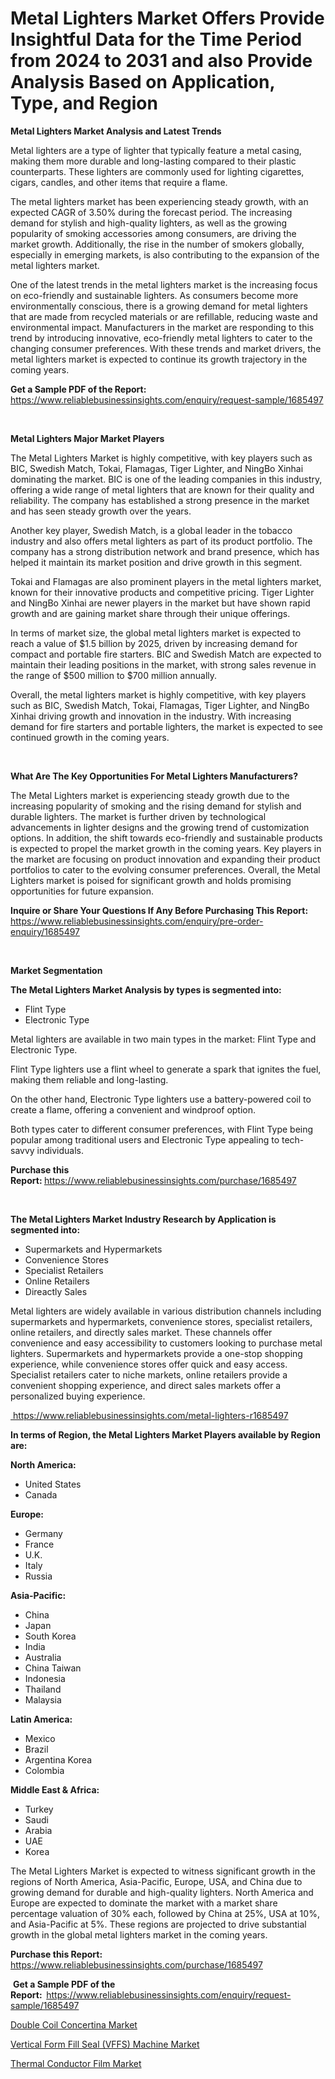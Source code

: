 <p><h1>Metal Lighters Market Offers Provide Insightful Data for the Time Period from 2024 to 2031 and also Provide Analysis Based on Application, Type, and Region</h1></p><p><strong>Metal Lighters Market Analysis and Latest Trends</strong></p>
<p><p>Metal lighters are a type of lighter that typically feature a metal casing, making them more durable and long-lasting compared to their plastic counterparts. These lighters are commonly used for lighting cigarettes, cigars, candles, and other items that require a flame.</p><p>The metal lighters market has been experiencing steady growth, with an expected CAGR of 3.50% during the forecast period. The increasing demand for stylish and high-quality lighters, as well as the growing popularity of smoking accessories among consumers, are driving the market growth. Additionally, the rise in the number of smokers globally, especially in emerging markets, is also contributing to the expansion of the metal lighters market.</p><p>One of the latest trends in the metal lighters market is the increasing focus on eco-friendly and sustainable lighters. As consumers become more environmentally conscious, there is a growing demand for metal lighters that are made from recycled materials or are refillable, reducing waste and environmental impact. Manufacturers in the market are responding to this trend by introducing innovative, eco-friendly metal lighters to cater to the changing consumer preferences. With these trends and market drivers, the metal lighters market is expected to continue its growth trajectory in the coming years.</p></p>
<p><strong>Get a Sample PDF of the Report:&nbsp;</strong> <a href="https://www.reliablebusinessinsights.com/enquiry/request-sample/1685497">https://www.reliablebusinessinsights.com/enquiry/request-sample/1685497</a></p>
<p>&nbsp;</p>
<p><strong>Metal Lighters Major Market Players</strong></p>
<p><p>The Metal Lighters Market is highly competitive, with key players such as BIC, Swedish Match, Tokai, Flamagas, Tiger Lighter, and NingBo Xinhai dominating the market. BIC is one of the leading companies in this industry, offering a wide range of metal lighters that are known for their quality and reliability. The company has established a strong presence in the market and has seen steady growth over the years.</p><p>Another key player, Swedish Match, is a global leader in the tobacco industry and also offers metal lighters as part of its product portfolio. The company has a strong distribution network and brand presence, which has helped it maintain its market position and drive growth in this segment.</p><p>Tokai and Flamagas are also prominent players in the metal lighters market, known for their innovative products and competitive pricing. Tiger Lighter and NingBo Xinhai are newer players in the market but have shown rapid growth and are gaining market share through their unique offerings.</p><p>In terms of market size, the global metal lighters market is expected to reach a value of $1.5 billion by 2025, driven by increasing demand for compact and portable fire starters. BIC and Swedish Match are expected to maintain their leading positions in the market, with strong sales revenue in the range of $500 million to $700 million annually.</p><p>Overall, the metal lighters market is highly competitive, with key players such as BIC, Swedish Match, Tokai, Flamagas, Tiger Lighter, and NingBo Xinhai driving growth and innovation in the industry. With increasing demand for fire starters and portable lighters, the market is expected to see continued growth in the coming years.</p></p>
<p>&nbsp;</p>
<p><strong>What Are The Key Opportunities For Metal Lighters Manufacturers?</strong></p>
<p><p>The Metal Lighters market is experiencing steady growth due to the increasing popularity of smoking and the rising demand for stylish and durable lighters. The market is further driven by technological advancements in lighter designs and the growing trend of customization options. In addition, the shift towards eco-friendly and sustainable products is expected to propel the market growth in the coming years. Key players in the market are focusing on product innovation and expanding their product portfolios to cater to the evolving consumer preferences. Overall, the Metal Lighters market is poised for significant growth and holds promising opportunities for future expansion.</p></p>
<p><strong>Inquire or Share Your Questions If Any Before Purchasing This Report:</strong> <a href="https://www.reliablebusinessinsights.com/enquiry/pre-order-enquiry/1685497">https://www.reliablebusinessinsights.com/enquiry/pre-order-enquiry/1685497</a></p>
<p>&nbsp;</p>
<p><strong>Market Segmentation</strong></p>
<p><strong>The Metal Lighters Market Analysis by types is segmented into:</strong></p>
<p><ul><li>Flint Type</li><li>Electronic Type</li></ul></p>
<p><p>Metal lighters are available in two main types in the market: Flint Type and Electronic Type. </p><p>Flint Type lighters use a flint wheel to generate a spark that ignites the fuel, making them reliable and long-lasting. </p><p>On the other hand, Electronic Type lighters use a battery-powered coil to create a flame, offering a convenient and windproof option. </p><p>Both types cater to different consumer preferences, with Flint Type being popular among traditional users and Electronic Type appealing to tech-savvy individuals.</p></p>
<p><strong>Purchase this Report:&nbsp;</strong><a href="https://www.reliablebusinessinsights.com/purchase/1685497">https://www.reliablebusinessinsights.com/purchase/1685497</a></p>
<p>&nbsp;</p>
<p><strong>The Metal Lighters Market Industry Research by Application is segmented into:</strong></p>
<p><ul><li>Supermarkets and Hypermarkets</li><li>Convenience Stores</li><li>Specialist Retailers</li><li>Online Retailers</li><li>Direactly Sales</li></ul></p>
<p><p>Metal lighters are widely available in various distribution channels including supermarkets and hypermarkets, convenience stores, specialist retailers, online retailers, and directly sales market. These channels offer convenience and easy accessibility to customers looking to purchase metal lighters. Supermarkets and hypermarkets provide a one-stop shopping experience, while convenience stores offer quick and easy access. Specialist retailers cater to niche markets, online retailers provide a convenient shopping experience, and direct sales markets offer a personalized buying experience.</p></p>
<p><a href="https://www.reliablebusinessinsights.com/metal-lighters-r1685497">&nbsp;https://www.reliablebusinessinsights.com/metal-lighters-r1685497</a></p>
<p><strong>In terms of Region, the Metal Lighters Market Players available by Region are:</strong></p>
<p>
    <p> <strong> North America: </strong>
        <ul>
            <li>United States</li>
            <li>Canada</li>
        </ul>
        </p> 
    <p> <strong> Europe: </strong>
        <ul>
            <li>Germany</li>
            <li>France</li>
            <li>U.K.</li>
            <li>Italy</li>
            <li>Russia</li>
        </ul>
        </p> 
    <p> <strong> Asia-Pacific: </strong>
        <ul>
            <li>China</li>
            <li>Japan</li>
            <li>South Korea</li>
            <li>India</li>
            <li>Australia</li>
            <li>China Taiwan</li>
            <li>Indonesia</li>
            <li>Thailand</li>
            <li>Malaysia</li>
        </ul>
        </p> 
    <p> <strong> Latin America: </strong>
        <ul>
            <li>Mexico</li>
            <li>Brazil</li>
            <li>Argentina Korea</li>
            <li>Colombia</li>
        </ul>
        </p> 
    <p> <strong> Middle East & Africa: </strong>
        <ul>
            <li>Turkey</li>
            <li>Saudi</li>
            <li>Arabia</li>
            <li>UAE</li>
            <li>Korea</li>
        </ul>
    </p>
    </p>
<p><p>The Metal Lighters Market is expected to witness significant growth in the regions of North America, Asia-Pacific, Europe, USA, and China due to growing demand for durable and high-quality lighters. North America and Europe are expected to dominate the market with a market share percentage valuation of 30% each, followed by China at 25%, USA at 10%, and Asia-Pacific at 5%. These regions are projected to drive substantial growth in the global metal lighters market in the coming years.</p></p>
<p><strong>Purchase this Report: </strong><a href="https://www.reliablebusinessinsights.com/purchase/1685497">https://www.reliablebusinessinsights.com/purchase/1685497</a></p>
<p>&nbsp;<strong>Get a Sample PDF of the Report:&nbsp;&nbsp;</strong><a href="https://www.reliablebusinessinsights.com/enquiry/request-sample/1685497">https://www.reliablebusinessinsights.com/enquiry/request-sample/1685497</a></p>
<p><strong></strong></p>
<p><p><a href="https://github.com/nicoletavirag/Market-Research-Report-List-4/blob/main/double-coil-concertina-market.md">Double Coil Concertina Market</a></p><p><a href="https://view.publitas.com/reportprime-1/insights-into-the-vertical-form-fill-seal-vffs-machine-industry-market-financial-status-market-size-and-revenue-analysis-up-to-2031/">Vertical Form Fill Seal (VFFS) Machine Market</a></p><p><a href="https://github.com/mauripalmi/Market-Research-Report-List-4/blob/main/thermal-conductor-film-market.md">Thermal Conductor Film Market</a></p></p>